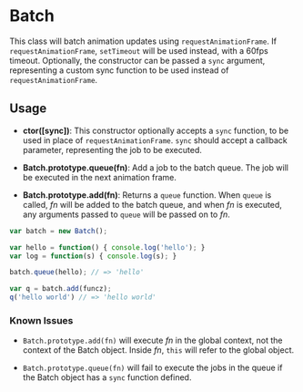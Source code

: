 # Batch

This class will batch animation updates using `requestAnimationFrame`. If `requestAnimationFrame`, `setTimeout` will be used instead, with a 60fps timeout. Optionally, the constructor can be passed a `sync` argument, representing a custom sync function to be used instead of `requestAnimationFrame`.

## Usage

* **ctor([sync])**: This constructor optionally accepts a `sync` function, to be used in place of `requestAnimationFrame`. `sync` should accept a callback parameter, representing the job to be executed.

* **Batch.prototype.queue(fn)**: Add a job to the batch queue. The job will be executed in the next animation frame.  

* **Batch.prototype.add(fn)**: Returns a `queue` function. When `queue` is called, *fn* will be added to the batch queue, and when *fn* is executed, any arguments passed to `queue` will be passed on to *fn*.  

```javascript
var batch = new Batch();

var hello = function() { console.log('hello'); }
var log = function(s) { console.log(s); }

batch.queue(hello); // => 'hello'

var q = batch.add(funcz);
q('hello world') // => 'hello world'

```

### Known Issues

* `Batch.prototype.add(fn)` will execute *fn* in the global context, not the context of the Batch object. Inside *fn*, `this` will refer to the global object.

* `Batch.prototype.queue(fn)` will fail to execute the jobs in the queue if the Batch object has a `sync` function defined.
